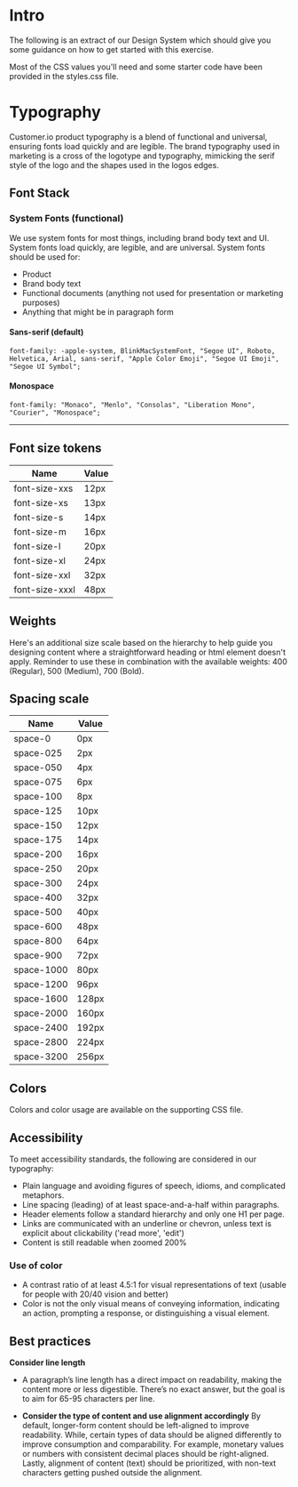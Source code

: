 # Intro
The following is an extract of our Design System which should give you some guidance on how to get started with this exercise.

Most of the CSS values you'll need and some starter code have been provided in the styles.css file.

# Typography

Customer.io product typography is a blend of functional and universal, ensuring fonts load quickly and are legible. The brand typography used in marketing is a cross of the logotype and typography, mimicking the serif style of the logo and the shapes used in the logos edges.

## Font Stack

### System Fonts (functional)

We use system fonts for most things, including brand body text and UI. System fonts load quickly, are legible, and are universal. System fonts should be used for:

*   Product
*   Brand body text
*   Functional documents (anything not used for presentation or marketing purposes)
*   Anything that might be in paragraph form

#### Sans-serif (default)

`font-family: -apple-system, BlinkMacSystemFont, "Segoe UI", Roboto, Helvetica, Arial, sans-serif, "Apple Color Emoji", "Segoe UI Emoji", "Segoe UI Symbol";`

#### Monospace

`font-family: "Monaco", "Menlo", "Consolas", "Liberation Mono", "Courier", "Monospace";`

- - -

## Font size tokens
| Name | Value |
| --- | --- |
| font-size-xxs | 12px |
| font-size-xs | 13px |
| font-size-s | 14px |
| font-size-m | 16px |
| font-size-l | 20px |
| font-size-xl | 24px |
| font-size-xxl | 32px |
| font-size-xxxl | 48px |


## Weights

Here's an additional size scale based on the hierarchy to help guide you designing content where a straightforward heading or html element doesn't apply. Reminder to use these in combination with the available weights: 400 (Regular), 500 (Medium), 700 (Bold).


## Spacing scale

| Name | Value |
| --- | --- |
| space-0 | 0px |
| space-025 | 2px |
| space-050 | 4px |
| space-075 | 6px |
| space-100 | 8px |
| space-125 | 10px |
| space-150 | 12px |
| space-175 | 14px |
| space-200 | 16px |
| space-250 | 20px |
| space-300 | 24px |
| space-400 | 32px |
| space-500 | 40px |
| space-600 | 48px |
| space-800 | 64px |
| space-900 | 72px |
| space-1000 | 80px |
| space-1200 | 96px |
| space-1600 | 128px |
| space-2000 | 160px |
| space-2400 | 192px |
| space-2800 | 224px |
| space-3200 | 256px |

## Colors
Colors and color usage are available on the supporting CSS file.

## Accessibility

To meet accessibility standards, the following are considered in our typography:

*   Plain language and avoiding figures of speech, idioms, and complicated metaphors.
*   Line spacing (leading) of at least space-and-a-half within paragraphs.
*   Header elements follow a standard hierarchy and only one H1 per page.
*   Links are communicated with an underline or chevron, unless text is explicit about clickability ('read more', 'edit')
*   Content is still readable when zoomed 200%

### Use of color

*   A contrast ratio of at least 4.5:1 for visual representations of text (usable for people with 20/40 vision and better)
*   Color is not the only visual means of conveying information, indicating an action, prompting a response, or distinguishing a visual element.

## Best practices

**Consider line length**
*   A paragraph’s line length has a direct impact on readability, making the content more or less digestible. There’s no exact answer, but the goal is to aim for 65-95 characters per line.

*   **Consider the type of content and use alignment accordingly**
By default, longer-form content should be left-aligned to improve readability. While, certain types of data should be aligned differently to improve consumption and comparability. For example, monetary values or numbers with consistent decimal places should be right-aligned. Lastly, alignment of content (text) should be prioritized, with non-text characters getting pushed outside the alignment.